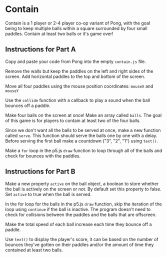 # Contain

Contain is a 1 player or 2-4 player co-op variant of Pong, with the goal being to keep multiple balls within a square surrounded by four small paddles. Contain at least two balls or it's game over!

## Instructions for Part A

Copy and paste your code from Pong into the empty `contain.js` file.

Remove the walls but keep the paddles on the left and right sides of the screen. Add horizontal paddles to the top and bottom of the screen.

Move all four paddles using the mouse position coordinates: `mouseX` and `mouseY`

Use the `collide` function with a callback to play a sound when the ball bounces off a paddle.

Make four balls on the screen at once! Make an array called `balls`. The goal of this game is for players to contain at least two of the four balls.

Since we don't want all the balls to be served at once, make a new function called `serve`. This function should serve the balls one by one with a delay. Before serving the first ball make a countdown ("3", "2", "1") using `text()`.

Make a `for` loop in the p5.js `draw` function to loop through all of the balls and check for bounces with the paddles.

## Instructions for Part B

Make a new property `active` on the ball object, a boolean to store whether the ball is actively on the screen or not. By default set this property to false. Set `active` to true when the ball is served.

In the for loop for the balls in the p5.js `draw` function, skip the iteration of the loop using `continue` if the ball is inactive. The program doesn't need to check for collisions between the paddles and the balls that are offscreen.

Make the total speed of each ball increase each time they bounce off a paddle.

Use `text()` to display the player's score, it can be based on the number of bounces they've gotten on their paddles and/or the amount of time they contained at least two balls.

